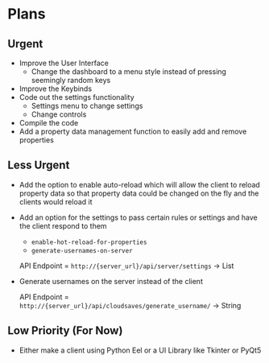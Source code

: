 # Plans

## Urgent
- Improve the User Interface
  - Change the dashboard to a menu style instead of pressing seemingly random keys
- Improve the Keybinds
- Code out the settings functionality
  - Settings menu to change settings
  - Change controls
- Compile the code
- Add a property data management function to easily add and remove properties

## Less Urgent
- Add the option to enable auto-reload which will allow the client to reload property data so that
property data could be changed on the fly and the clients would reload it
- Add an option for the settings to pass certain rules or settings and have the client respond to them
  - `enable-hot-reload-for-properties`
  - `generate-usernames-on-server`

  API Endpoint = `http://{server_url}/api/server/settings` -> List

- Generate usernames on the server instead of the client

  API Endpoint = `http://{server_url}/api/cloudsaves/generate_username/` -> String

## Low Priority (For Now)
- Either make a client using Python Eel or a UI Library like Tkinter or PyQt5